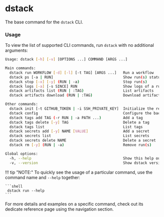# dstack

The base command for the `dstack` CLI.

### Usage

To view the list of supported CLI commands, run `dstack` with no additional arguments:

```bash
Usage: dstack [-h] [-v] [OPTIONS ...] COMMAND [ARGS ...]

Main commands:
  dstack run WORKFLOW [-d] [-l] [-t TAG] [ARGS ...]   Run a workflow
  dstack ps [-a | RUN]                                Show run(s) status
  dstack stop [-x] [-y] (RUN | -a)                    Stop run(s)
  dstack logs [-a] [-s SINCE] RUN                     Show logs of a run
  dstack artifacts list (RUN | :TAG)                  List artifacts
  dstack artifacts download (RUN | :TAG)              Download artifacts

Other commands:
  dstack init [-t GITHUB_TOKEN | -i SSH_PRIVATE_KEY]  Initialize the repo
  dstack config                                       Configure the backend
  dstack tags add TAG (-r RUN | -a PATH ...)          Add a tag
  dstack tags delete [-y] TAG                         Delete a tag
  dstack tags list                                    List tags
  dstack secrets add [-y] NAME [VALUE]                Add a secret
  dstack secrets list                                 List secrets
  dstack secrets delete NAME                          Delete a secret
  dstack rm [-y] (RUN | -a)                           Remove run(s)

Global options:
  -h, --help                                          Show this help output
  -v, --version                                       Show dstack version
```

!!! tip "NOTE:"
    To quickly see the usage of a particular command, use the command name and  `--help` together:
    
    ```shell
     dstack run --help
    ```

For more details and examples on a specific command, check out its dedicate reference page using the navigation section.
